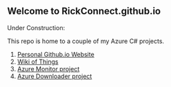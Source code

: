 ## Welcome to RickConnect.github.io

Under Construction: 

This repo is home to a couple of my Azure C# projects.
1. [Personal Github.io Website](https://rickconnect.github.io/)
2. [Wiki of Things](https://github.com/rickconnect/rickconnect.github.io/wiki)
3. [Azure Monitor project](https://github.com/rickconnect)
4. [Azure Downloader project](https://github.com/rickconnect)
